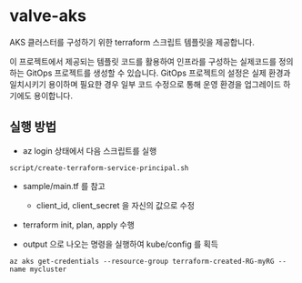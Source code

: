 # valve-aks

AKS 클러스터를 구성하기 위한 terraform 스크립트 템플릿을 제공합니다.

이 프로젝트에서 제공되는 템플릿 코드를 활용하여 인프라를 구성하는 실제코드를 정의하는 GitOps 프로젝트를 생성할 수 있습니다.
GitOps 프로젝트의 설정은 실제 환경과 일치시키기 용이하며 필요한 경우 일부 코드 수정으로 통해 운영 환경을 업그레이드 하기에도 용이합니다.


## 실행 방법
* az login 상태에서 다음 스크립트를 실행

`script/create-terraform-service-principal.sh`

* sample/main.tf 를 참고
  * client_id, client_secret 을 자신의 값으로 수정

* terraform init, plan, apply 수행

* output 으로 나오는 명령을 실행하여 kube/config 를 획득

`az aks get-credentials --resource-group terraform-created-RG-myRG --name mycluster`